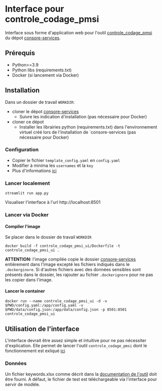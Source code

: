 # Interface pour controle_codage_pmsi

Interface sous forme d'application web pour l'outil [controle_codage_pmsi](https://github.com/curie-data-factory/consore-services/blob/main/consore_services%2Fcontrole_codage_pmsi%2FREADME.md) du dépot [consore-services](https://github.com/curie-data-factory/consore-services).

## Prérequis

- Python>=3.9
- Python libs (requirements.txt)
- Docker (si lancement via Docker)

## Installation

Dans un dossier de travail `WORKDIR`:

- cloner le dépot [consore-services](https://github.com/curie-data-factory/consore-services)
    - Suivre les indication d'installation (pas nécessaire pour Docker)
- cloner ce dépot
    - Installer les librairies python (requirements.txt) dans l'environnement virtuel créé lors de l'installation de `consore-services (pas nécessaire pour Docker)

### Configuration

- Copier le fichier `template_config.yaml` en `config.yaml`
- Modifier à minima les `usernames` et la `key`
- Plus d'informations [ici](https://blog.streamlit.io/streamlit-authenticator-part-1-adding-an-authentication-component-to-your-app/)

### Lancer localement

```
streamlit run app.py
```

Visualiser l'interface à l'url http://localhost:8501

### Lancer via Docker

#### Compiler l'image

Se placer dans le dossier de travail `WORKDIR`

```
docker build -f controle_codage_pmsi_ui/Dockerfile -t controle_codage_pmsi_ui .
```

**ATTENTION:** l'image compilée copie le dossier [consore-services](https://github.com/curie-data-factory/consore-services) entièrement dans l'image excepté les fichiers indiqués dans le `.dockerginore`. Si d'autres fichiers avec des données sensibles sont présents dans le dossier, les rajouter au fichier `.dockerignore` pour ne pas les copier dans l'image.

#### Lancer le container

```
docker run --name controle_codage_pmsi_ui -d -v $PWD/config.yaml:/app/config.yaml -v $PWD/data/config.json:/app/data/config.json -p 8501:8501 controle_codage_pmsi_ui
```

## Utilisation de l'interface

L'interface devrait être assez simple et intuitive pour ne pas nécessiter d'explication. Elle permet de lancer l'outil `controle_codage_pmsi` dont le fonctionnement est exliqué [ici](https://github.com/curie-data-factory/consore-services/blob/main/consore_services%2Fcontrole_codage_pmsi%2FREADME.md)

### Données

Un fichier keywords.xlsx comme décrit dans la [documentation de l'outil](https://github.com/curie-data-factory/consore-services/blob/main/consore_services%2Fcontrole_codage_pmsi%2FREADME.md#fichiers-dentr%C3%A9e) doit être fourni.
A défaut, le fichier de test est téléchargeable via l'interface pour servir de modèle.
